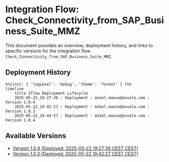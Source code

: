 # Integration Flow: Check_Connectivity_from_SAP_Business_Suite_MMZ

This document provides an overview, deployment history, and links to specific versions for the integration flow `Check_Connectivity_from_SAP_Business_Suite_MMZ`.

## Deployment History
<!-- DEPLOYMENT_TIMELINE_START -->
```mermaid
%%{init: { 'logLevel': 'debug', 'theme': 'forest' } }%%
timeline
    title Iflow Deployment Lifecycle
    2025-05-22_19-27-36 : Deployment : mikel.maeso@avvale.com : Version 1.0.4
    2025-05-22_19-42-27 : Deployment : mikel.maeso@avvale.com : Version 1.0.3
    2025-05-22_19-44-57 : Deployment : mikel.maeso@avvale.com : Version 1.0.4
```
<!-- DEPLOYMENT_TIMELINE_END -->

## Available Versions
<!-- VERSION_LINKS_START -->
- [Version 1.0.4 (Deployed: 2025-05-22 19:27:36 CEST CEST)](./1.0.4/readme.md)
- [Version 1.0.3 (Deployed: 2025-05-22 19:42:27 CEST CEST)](./1.0.3/readme.md)
<!-- VERSION_LINKS_END -->